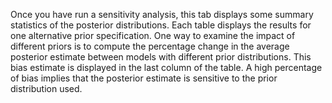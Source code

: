 Once you have run a sensitivity analysis, this tab displays some summary statistics of the posterior distributions. Each table displays the results for one alternative prior specification. One way to examine the impact of different priors is to compute the percentage change in the average posterior estimate between models with different prior distributions. This bias estimate is displayed in the last column of the table. A high percentage of bias implies that the posterior estimate is sensitive to the prior distribution used.